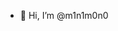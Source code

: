 - 👋 Hi, I’m @m1n1m0n0

<!---
m1n1m0n0/m1n1m0n0 is a ✨ special ✨ repository because its `README.md` (this file) appears on your GitHub profile.
You can click the Preview link to take a look at your changes.
--->
